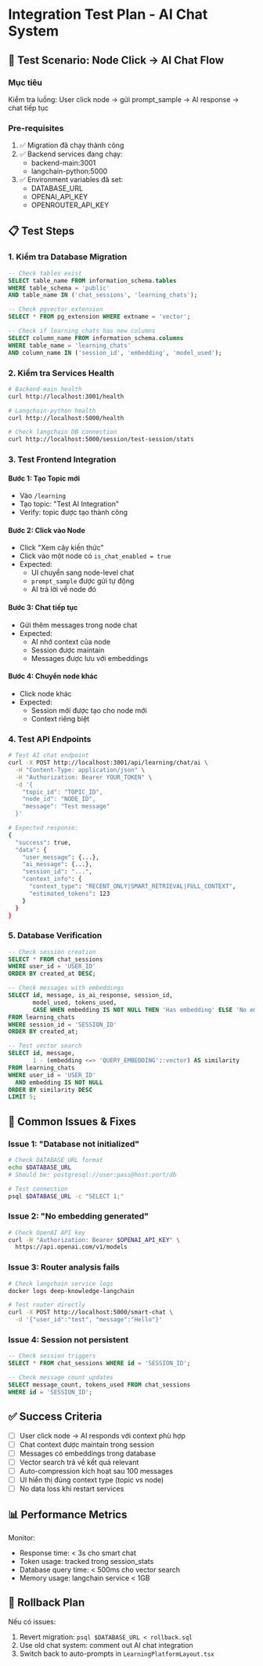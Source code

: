 # Integration Test Plan - AI Chat System

## 🎯 Test Scenario: Node Click → AI Chat Flow

### Mục tiêu

Kiểm tra luồng: User click node → gửi prompt_sample → AI response → chat tiếp tục

### Pre-requisites

1. ✅ Migration đã chạy thành công
2. ✅ Backend services đang chạy:
   - backend-main:3001
   - langchain-python:5000
3. ✅ Environment variables đã set:
   - DATABASE_URL
   - OPENAI_API_KEY
   - OPENROUTER_API_KEY

## 📋 Test Steps

### 1. Kiểm tra Database Migration

```sql
-- Check tables exist
SELECT table_name FROM information_schema.tables
WHERE table_schema = 'public'
AND table_name IN ('chat_sessions', 'learning_chats');

-- Check pgvector extension
SELECT * FROM pg_extension WHERE extname = 'vector';

-- Check if learning_chats has new columns
SELECT column_name FROM information_schema.columns
WHERE table_name = 'learning_chats'
AND column_name IN ('session_id', 'embedding', 'model_used');
```

### 2. Kiểm tra Services Health

```bash
# Backend-main health
curl http://localhost:3001/health

# Langchain-python health
curl http://localhost:5000/health

# Check langchain DB connection
curl http://localhost:5000/session/test-session/stats
```

### 3. Test Frontend Integration

#### Bước 1: Tạo Topic mới

- Vào `/learning`
- Tạo topic: "Test AI Integration"
- Verify: topic được tạo thành công

#### Bước 2: Click vào Node

- Click "Xem cây kiến thức"
- Click vào một node có `is_chat_enabled = true`
- Expected:
  - UI chuyển sang node-level chat
  - `prompt_sample` được gửi tự động
  - AI trả lời về node đó

#### Bước 3: Chat tiếp tục

- Gửi thêm messages trong node chat
- Expected:
  - AI nhớ context của node
  - Session được maintain
  - Messages được lưu với embeddings

#### Bước 4: Chuyển node khác

- Click node khác
- Expected:
  - Session mới được tạo cho node mới
  - Context riêng biệt

### 4. Test API Endpoints

```bash
# Test AI chat endpoint
curl -X POST http://localhost:3001/api/learning/chat/ai \
  -H "Content-Type: application/json" \
  -H "Authorization: Bearer YOUR_TOKEN" \
  -d '{
    "topic_id": "TOPIC_ID",
    "node_id": "NODE_ID",
    "message": "Test message"
  }'

# Expected response:
{
  "success": true,
  "data": {
    "user_message": {...},
    "ai_message": {...},
    "session_id": "...",
    "context_info": {
      "context_type": "RECENT_ONLY|SMART_RETRIEVAL|FULL_CONTEXT",
      "estimated_tokens": 123
    }
  }
}
```

### 5. Database Verification

```sql
-- Check session creation
SELECT * FROM chat_sessions
WHERE user_id = 'USER_ID'
ORDER BY created_at DESC;

-- Check messages with embeddings
SELECT id, message, is_ai_response, session_id,
       model_used, tokens_used,
       CASE WHEN embedding IS NOT NULL THEN 'Has embedding' ELSE 'No embedding' END
FROM learning_chats
WHERE session_id = 'SESSION_ID'
ORDER BY created_at;

-- Test vector search
SELECT id, message,
       1 - (embedding <=> 'QUERY_EMBEDDING'::vector) AS similarity
FROM learning_chats
WHERE user_id = 'USER_ID'
  AND embedding IS NOT NULL
ORDER BY similarity DESC
LIMIT 5;
```

## 🐛 Common Issues & Fixes

### Issue 1: "Database not initialized"

```bash
# Check DATABASE_URL format
echo $DATABASE_URL
# Should be: postgresql://user:pass@host:port/db

# Test connection
psql $DATABASE_URL -c "SELECT 1;"
```

### Issue 2: "No embedding generated"

```bash
# Check OpenAI API key
curl -H "Authorization: Bearer $OPENAI_API_KEY" \
  https://api.openai.com/v1/models
```

### Issue 3: Router analysis fails

```bash
# Check langchain service logs
docker logs deep-knowledge-langchain

# Test router directly
curl -X POST http://localhost:5000/smart-chat \
  -d '{"user_id":"test", "message":"Hello"}'
```

### Issue 4: Session not persistent

```sql
-- Check session triggers
SELECT * FROM chat_sessions WHERE id = 'SESSION_ID';

-- Check message count updates
SELECT message_count, tokens_used FROM chat_sessions
WHERE id = 'SESSION_ID';
```

## ✅ Success Criteria

- [ ] User click node → AI responds với context phù hợp
- [ ] Chat context được maintain trong session
- [ ] Messages có embeddings trong database
- [ ] Vector search trả về kết quả relevant
- [ ] Auto-compression kích hoạt sau 100 messages
- [ ] UI hiển thị đúng context type (topic vs node)
- [ ] No data loss khi restart services

## 📊 Performance Metrics

Monitor:

- Response time: < 3s cho smart chat
- Token usage: tracked trong session_stats
- Database query time: < 500ms cho vector search
- Memory usage: langchain service < 1GB

## 🔄 Rollback Plan

Nếu có issues:

1. Revert migration: `psql $DATABASE_URL < rollback.sql`
2. Use old chat system: comment out AI chat integration
3. Switch back to auto-prompts in `LearningPlatformLayout.tsx`
